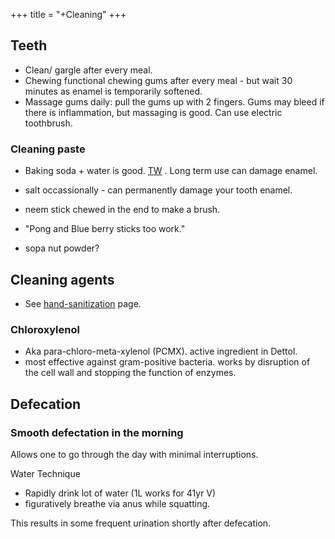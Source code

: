 +++
title = "+Cleaning"
+++

## Teeth
- Clean/ gargle after every meal.
- Chewing functional chewing gums after every meal - but wait 30 minutes as enamel is temporarily softened.
- Massage gums daily: pull the gums up with 2 fingers. Gums may bleed if there is inflammation, but massaging is good. Can use electric toothbrush.

### Cleaning paste
- Baking soda + water is good. [TW](https://www.healthline.com/health/baking-soda-toothpaste) . Long term use can damage enamel.
- salt occassionally - can permanently damage your tooth enamel.

- neem stick chewed in the end to make a brush.
- "Pong and Blue berry sticks too work."
- sopa nut powder?


## Cleaning agents
- See [hand-sanitization](hand-sanitization) page.

### Chloroxylenol
- Aka para-chloro-meta-xylenol (PCMX). active ingredient in Dettol.
- most effective against gram-positive bacteria. works by disruption of the cell wall and stopping the function of enzymes.

## Defecation
### Smooth defectation in the morning
Allows one to go through the day with minimal interruptions.

Water Technique 

- Rapidly drink lot of water (1L works for 41yr V) 
- figuratively breathe via anus while squatting.

This results in some frequent urination shortly after defecation.

